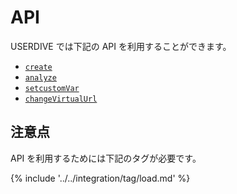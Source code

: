 # API

USERDIVE では下記の API を利用することができます。

- [`create`](./create.html)
- [`analyze`](./analyze.html)
- [`setcustomVar`](./setcustomvar.html)
- [`changeVirtualUrl`](./changevirtualurl.html)

## 注意点

API を利用するためには下記のタグが必要です。

{% include '../../integration/tag/load.md' %}
